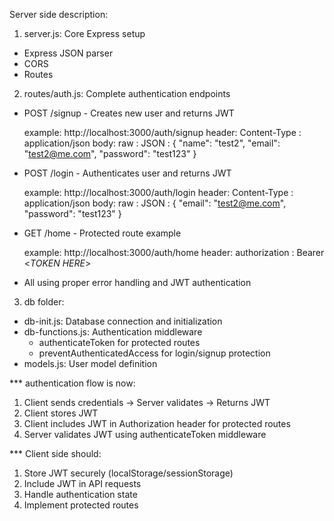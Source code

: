 Server side description:

1. server.js: Core Express setup

- Express JSON parser
- CORS
- Routes

2. routes/auth.js: Complete authentication endpoints

- POST /signup - Creates new user and returns JWT

  example: http://localhost:3000/auth/signup
  header: Content-Type : application/json
  body: raw : JSON : {
  "name": "test2",
  "email": "test2@me.com",
  "password": "test123"
  }

- POST /login - Authenticates user and returns JWT

  example: http://localhost:3000/auth/login
  header: Content-Type : application/json
  body: raw : JSON : {
  "email": "test2@me.com",
  "password": "test123"
  }

- GET /home - Protected route example

  example: http://localhost:3000/auth/home
  header: authorization : Bearer <_TOKEN HERE_>

- All using proper error handling and JWT authentication

3. db folder:

- db-init.js: Database connection and initialization
- db-functions.js: Authentication middleware
  - authenticateToken for protected routes
  - preventAuthenticatedAccess for login/signup protection
- models.js: User model definition

\*\*\* authentication flow is now:

1. Client sends credentials → Server validates → Returns JWT
2. Client stores JWT
3. Client includes JWT in Authorization header for protected routes
4. Server validates JWT using authenticateToken middleware

\*\*\* Client side should:

1. Store JWT securely (localStorage/sessionStorage)
2. Include JWT in API requests
3. Handle authentication state
4. Implement protected routes
